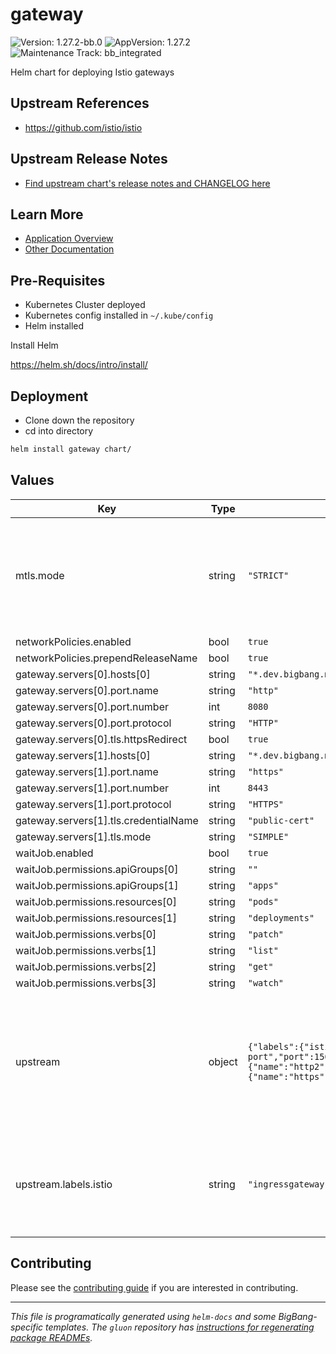 <!-- Warning: Do not manually edit this file. See notes on gluon + helm-docs at the end of this file for more information. -->
# gateway

![Version: 1.27.2-bb.0](https://img.shields.io/badge/Version-1.27.2--bb.0-informational?style=flat-square) ![AppVersion: 1.27.2](https://img.shields.io/badge/AppVersion-1.27.2-informational?style=flat-square) ![Maintenance Track: bb_integrated](https://img.shields.io/badge/Maintenance_Track-bb_integrated-green?style=flat-square)

Helm chart for deploying Istio gateways

## Upstream References

- <https://github.com/istio/istio>

## Upstream Release Notes

- [Find upstream chart's release notes and CHANGELOG here](https://istio.io/latest/news/releases)

## Learn More

- [Application Overview](docs/overview.md)
- [Other Documentation](docs/)

## Pre-Requisites

- Kubernetes Cluster deployed
- Kubernetes config installed in `~/.kube/config`
- Helm installed

Install Helm

https://helm.sh/docs/intro/install/

## Deployment

- Clone down the repository
- cd into directory

```bash
helm install gateway chart/
```

## Values

| Key | Type | Default | Description |
|-----|------|---------|-------------|
| mtls.mode | string | `"STRICT"` | STRICT = Allow only mutual TLS traffic, PERMISSIVE = Allow both plain text and mutual TLS traffic |
| networkPolicies.enabled | bool | `true` |  |
| networkPolicies.prependReleaseName | bool | `true` |  |
| gateway.servers[0].hosts[0] | string | `"*.dev.bigbang.mil"` |  |
| gateway.servers[0].port.name | string | `"http"` |  |
| gateway.servers[0].port.number | int | `8080` |  |
| gateway.servers[0].port.protocol | string | `"HTTP"` |  |
| gateway.servers[0].tls.httpsRedirect | bool | `true` |  |
| gateway.servers[1].hosts[0] | string | `"*.dev.bigbang.mil"` |  |
| gateway.servers[1].port.name | string | `"https"` |  |
| gateway.servers[1].port.number | int | `8443` |  |
| gateway.servers[1].port.protocol | string | `"HTTPS"` |  |
| gateway.servers[1].tls.credentialName | string | `"public-cert"` |  |
| gateway.servers[1].tls.mode | string | `"SIMPLE"` |  |
| waitJob.enabled | bool | `true` |  |
| waitJob.permissions.apiGroups[0] | string | `""` |  |
| waitJob.permissions.apiGroups[1] | string | `"apps"` |  |
| waitJob.permissions.resources[0] | string | `"pods"` |  |
| waitJob.permissions.resources[1] | string | `"deployments"` |  |
| waitJob.permissions.verbs[0] | string | `"patch"` |  |
| waitJob.permissions.verbs[1] | string | `"list"` |  |
| waitJob.permissions.verbs[2] | string | `"get"` |  |
| waitJob.permissions.verbs[3] | string | `"watch"` |  |
| upstream | object | `{"labels":{"istio":"ingressgateway"},"service":{"ports":[{"name":"tcp-status-port","port":15021,"protocol":"TCP","targetPort":15021},{"name":"http2","port":80,"protocol":"TCP","targetPort":8080},{"name":"https","port":443,"protocol":"TCP","targetPort":8443}],"type":"LoadBalancer"}}` | Values passed to the upstream istio gateway chart. See [the upstream chart's values.yaml](https://github.com/istio/istio/blob/master/manifests/charts/gateway/values.yaml) for configuration options. |
| upstream.labels.istio | string | `"ingressgateway"` | We set this label by default to more easily integrate with other Big Bang components. |

## Contributing

Please see the [contributing guide](./CONTRIBUTING.md) if you are interested in contributing.

---

_This file is programatically generated using `helm-docs` and some BigBang-specific templates. The `gluon` repository has [instructions for regenerating package READMEs](https://repo1.dso.mil/big-bang/product/packages/gluon/-/blob/master/docs/bb-package-readme.md)._

